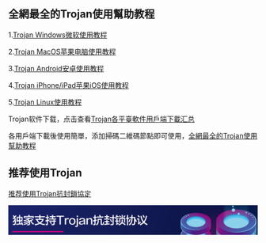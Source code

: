 ## 全網最全的Trojan使用幫助教程

1.[Trojan Windows微软使用教程](https://github.com/Trojan0/Help/wiki/Trojan-Windows%E5%BE%AE%E8%BD%AF%E4%BD%BF%E7%94%A8%E6%95%99%E7%A8%8B)

2.[Trojan MacOS苹果电脑使用教程](https://github.com/Trojan0/Help/wiki/Trojan-MacOS%E8%8B%B9%E6%9E%9C%E4%BD%BF%E7%94%A8%E6%95%99%E7%A8%8B)

3.[Trojan Android安卓使用教程](https://github.com/Trojan0/Help/wiki/Trojan-Android%E5%AE%89%E5%8D%93%E4%BD%BF%E7%94%A8%E6%95%99%E7%A8%8B)

4.[Trojan iPhone/iPad苹果iOS使用教程](https://github.com/Trojan0/Help/wiki/Trojan-iPhone-iPad%E4%BD%BF%E7%94%A8%E6%95%99%E7%A8%8B)

5.[Trojan Linux使用教程](https://github.com/Trojan0/Help/wiki/Trojan-Linux%E4%BD%BF%E7%94%A8%E6%95%99%E7%A8%8B)

Trojan软件下载，点击查看[Trojan各平臺軟件用戶端下載汇总](https://github.com/Trojan0/Help/wiki/Trojan%E5%90%84%E5%B9%B3%E8%87%BA%E8%BB%9F%E4%BB%B6%E4%B8%8B%E8%BC%89%E6%B1%87%E6%80%BB)

各用戶端下載後使用簡單，添加掃碼二維碼節點即可使用，[全網最全的Trojan使用幫助教程](https://github.com/Trojan0/Help/wiki)

## 推荐使用Trojan

<p><a href="https://trojan0.github.io/" target="_blank">推荐使用Trojan抗封鎖協定</a></p>
<a href="https://trojan0.github.io/">
<img border="0" src="https://raw.githubusercontent.com/Trojan0/Help/master/img/tj.png" />
</a>
